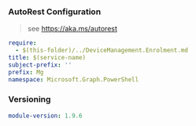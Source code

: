 ### AutoRest Configuration

> see https://aka.ms/autorest

``` yaml
require:
  - $(this-folder)/../DeviceManagement.Enrolment.md
title: $(service-name)
subject-prefix: ''
prefix: Mg
namespace: Microsoft.Graph.PowerShell
```

### Versioning

``` yaml
module-version: 1.9.6
```
